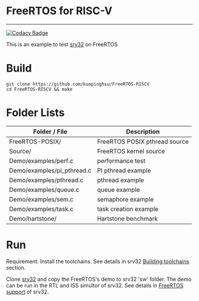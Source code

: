 # FreeRTOS for RISC-V
------------------------------------------------------------

[![Codacy Badge](https://app.codacy.com/project/badge/Grade/ecad86ff13ea4750814d0c717d452cd6)](https://www.codacy.com/gh/kuopinghsu/FreeRTOS-RISCV/dashboard?utm_source=github.com&amp;utm_medium=referral&amp;utm_content=kuopinghsu/FreeRTOS-RISCV&amp;utm_campaign=Badge_Grade)

This is an example to test <A Href="https://github.com/kuopinghsu/srv32">srv32</A> on FreeRTOS

# Build

    git clone https://github.com/kuopinghsu/FreeRTOS-RISCV
    cd FreeRTOS-RISCV && make

# Folder Lists

| Folder / File               | Description                                     |
| --------------------------- | ----------------------------------------------- |
| FreeRTOS-POSIX/             | FreeRTOS POSIX pthread source                   |
| Source/                     | FreeRTOS kernel source                          |
| Demo/examples/perf.c        | performance test                                |
| Demo/examples/pi_pthread.c  | PI pthread example                              |
| Demo/examples/pthread.c     | pthread example                                 |
| Demo/examples/queue.c       | queue example                                   |
| Demo/examples/sem.c         | semaphore example                               |
| Demo/examples/task.c        | task creation example                           |
| Demo/hartstone/             | Hartstone benchmark                             |


# Run

Requirement: Install the toolchains. See details in srv32 <A Href="https://github.com/kuopinghsu/srv32#building-toolchains">Building toolchains</A> section.

Clone <A Href="https://github.com/kuopinghsu/srv32">srv32</A> and copy the FreeRTOS's demo to srv32 'sw' folder. The demo can be run in the RTL and ISS simultor of srv32. See details in <A Href="https://github.com/kuopinghsu/srv32#freertos-support">FreeRTOS support</A> of srv32.


